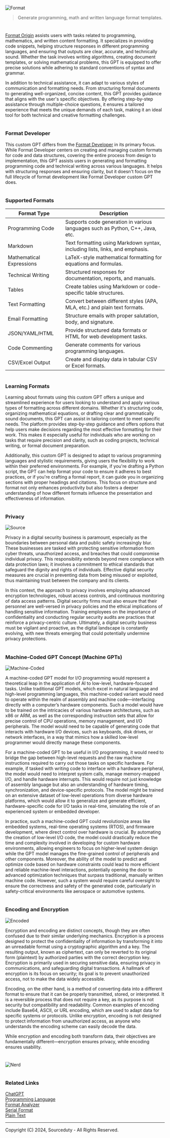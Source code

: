 ![Format](https://github.com/user-attachments/assets/97322146-4d82-4403-95b9-853b0402ea21)

> Generate programming, math and written language format templates.
#

[Format Origin](https://chatgpt.com/g/g-NK1nqd6ci-format-origin) assists users with tasks related to programming, mathematics, and written content formatting. It specializes in providing code snippets, helping structure responses in different programming languages, and ensuring that outputs are clear, accurate, and technically sound. Whether the task involves writing algorithms, creating document templates, or solving mathematical problems, this GPT is equipped to offer precise solutions while adhering to standard conventions of syntax and grammar.

In addition to technical assistance, it can adapt to various styles of communication and formatting needs. From structuring formal documents to generating well-organized, concise content, this GPT provides guidance that aligns with the user's specific objectives. By offering step-by-step assistance through multiple-choice questions, it ensures a tailored experience that meets the unique demands of each task, making it an ideal tool for both technical and creative formatting challenges.

#
### Format Developer

This custom GPT differs from the [Format Developer](https://github.com/sourceduty/Format_Developer) in its primary focus. While Format Developer centers on creating and managing custom formats for code and data structures, covering the entire process from design to implementation, this GPT assists users in generating and formatting programming code and technical writing across various languages. It helps with structuring responses and ensuring clarity, but it doesn't focus on the full lifecycle of format development like Format Developer custom GPT does.

#
### Supported Formats

| Format Type         | Description                                                        |
|---------------------|--------------------------------------------------------------------|
| Programming Code    | Supports code generation in various languages such as Python, C++, Java, etc. |
| Markdown            | Text formatting using Markdown syntax, including lists, links, and emphasis. |
| Mathematical Expressions | LaTeX-style mathematical formatting for equations and formulas. |
| Technical Writing   | Structured responses for documentation, reports, and manuals.      |
| Tables              | Create tables using Markdown or code-specific table structures.    |
| Text Formatting     | Convert between different styles (APA, MLA, etc.) and plain text formats. |
| Email Formatting    | Structure emails with proper salutation, body, and signature.      |
| JSON/YAML/HTML      | Provide structured data formats or HTML for web development tasks. |
| Code Commenting     | Generate comments for various programming languages.              |
| CSV/Excel Output    | Create and display data in tabular CSV or Excel formats.           |

#
### Learning Formats

Learning about formats using this custom GPT offers a unique and streamlined experience for users looking to understand and apply various types of formatting across different domains. Whether it's structuring code, organizing mathematical equations, or drafting clear and grammatically sound documents, this GPT can assist in tailoring content to meet specific needs. The platform provides step-by-step guidance and offers options that help users make decisions regarding the most effective formatting for their work. This makes it especially useful for individuals who are working on tasks that require precision and clarity, such as coding projects, technical writing, or formal document preparation.

Additionally, this custom GPT is designed to adapt to various programming languages and stylistic requirements, giving users the flexibility to work within their preferred environments. For example, if you're drafting a Python script, the GPT can help format your code to ensure it adheres to best practices, or if you're crafting a formal report, it can guide you in organizing sections with proper headings and citations. This focus on structure and format not only enhances productivity but also fosters a deeper understanding of how different formats influence the presentation and effectiveness of information.

#
### Privacy

![Source](https://github.com/user-attachments/assets/d26a9c2c-b5ed-4d8a-90d5-fc0e4ef22ab8)

Privacy in a digital security business is paramount, especially as the boundaries between personal data and public safety increasingly blur. These businesses are tasked with protecting sensitive information from cyber threats, unauthorized access, and breaches that could compromise individual privacy. This responsibility extends beyond mere compliance with data protection laws; it involves a commitment to ethical standards that safeguard the dignity and rights of individuals. Effective digital security measures are crucial in preventing data from being misused or exploited, thus maintaining trust between the company and its clients.

In this context, the approach to privacy involves employing advanced encryption technologies, robust access controls, and continuous monitoring of data access patterns. Digital security firms must also ensure that their personnel are well-versed in privacy policies and the ethical implications of handling sensitive information. Training employees on the importance of confidentiality and conducting regular security audits are practices that reinforce a privacy-centric culture. Ultimately, a digital security business must be vigilant and proactive, as the digital landscape is constantly evolving, with new threats emerging that could potentially undermine privacy protections.

#
### Machine-Coded GPT Concept (Machine GPTs)

![Machine-Coded](https://github.com/user-attachments/assets/9a72f05f-1c2b-4935-9b9b-953c7de834cc)

A machine-coded GPT model for I/O programming would represent a theoretical leap in the application of AI to low-level, hardware-focused tasks. Unlike traditional GPT models, which excel in natural language and high-level programming languages, this machine-coded variant would need to operate within the realm of assembly and machine code—interfacing directly with a computer’s hardware components. Such a model would have to be trained on the intricacies of various hardware architectures, such as x86 or ARM, as well as the corresponding instruction sets that allow for precise control of CPU operations, memory management, and I/O peripherals. The model would need to be capable of generating code that interacts with hardware I/O devices, such as keyboards, disk drives, or network interfaces, in a way that mimics how a skilled low-level programmer would directly manage these components.

For a machine-coded GPT to be useful in I/O programming, it would need to bridge the gap between high-level requests and the raw machine instructions required to carry out those tasks on specific hardware. For example, if tasked with writing code to interface with a hardware peripheral, the model would need to interpret system calls, manage memory-mapped I/O, and handle hardware interrupts. This would require not just knowledge of assembly language but also an understanding of hardware timing, synchronization, and device-specific protocols. The model might be trained on an extensive dataset of low-level operations from diverse hardware platforms, which would allow it to generalize and generate efficient, hardware-specific code for I/O tasks in real-time, simulating the role of an experienced system or embedded developer.

In practice, such a machine-coded GPT could revolutionize areas like embedded systems, real-time operating systems (RTOS), and firmware development, where direct control over hardware is crucial. By automating the creation of low-level I/O code, the model could drastically reduce the time and complexity involved in developing for custom hardware environments, allowing engineers to focus on higher-level system design while the GPT model manages the fine-grained control of peripherals and other components. Moreover, the ability of the model to predict and optimize code based on hardware constraints could lead to more efficient and reliable machine-level interactions, potentially opening the door to advanced optimization techniques that surpass traditional, manually written machine code. However, such a system would require careful oversight to ensure the correctness and safety of the generated code, particularly in safety-critical environments like aerospace or automotive systems.

#
### Encoding and Encryption

![Encoded](https://github.com/user-attachments/assets/81378c76-09b4-4ce4-9ce7-d5a31887938e)

Encryption and encoding are distinct concepts, though they are often confused due to their similar underlying mechanics. Encryption is a process designed to protect the confidentiality of information by transforming it into an unreadable format using a cryptographic algorithm and a key. The resulting output, known as ciphertext, can only be reverted to its original form (plaintext) by authorized parties with the correct decryption key. Encryption is primarily used in securing sensitive data, ensuring privacy in communications, and safeguarding digital transactions. A hallmark of encryption is its focus on security; its goal is to prevent unauthorized access, not to make the data widely accessible.

Encoding, on the other hand, is a method of converting data into a different format to ensure that it can be properly transmitted, stored, or interpreted. It is a reversible process that does not require a key, as its purpose is not security but compatibility and readability. Common examples of encoding include Base64, ASCII, or URL encoding, which are used to adapt data for specific systems or protocols. Unlike encryption, encoding is not designed to protect information from unauthorized access, as anyone who understands the encoding scheme can easily decode the data.

While encryption and encoding both transform data, their objectives are fundamentally different—encryption ensures privacy, while encoding ensures usability.

#

![Nerd](https://github.com/user-attachments/assets/4d2d8f07-eee3-41d7-958a-e52eee8c8aed)

#
### Related Links

[ChatGPT](https://github.com/sourceduty/ChatGPT)
<br>
[Programming Language](https://github.com/sourceduty/Format_Developer)
<br>
[Format Analyzer](https://github.com/sourceduty/Format_Analyzer)
<br>
[Serial Format](https://github.com/sourceduty/Serial_Format)
<br>
[Plain Text](https://github.com/sourceduty/Plain_Text)

***
Copyright (C) 2024, Sourceduty - All Rights Reserved.
